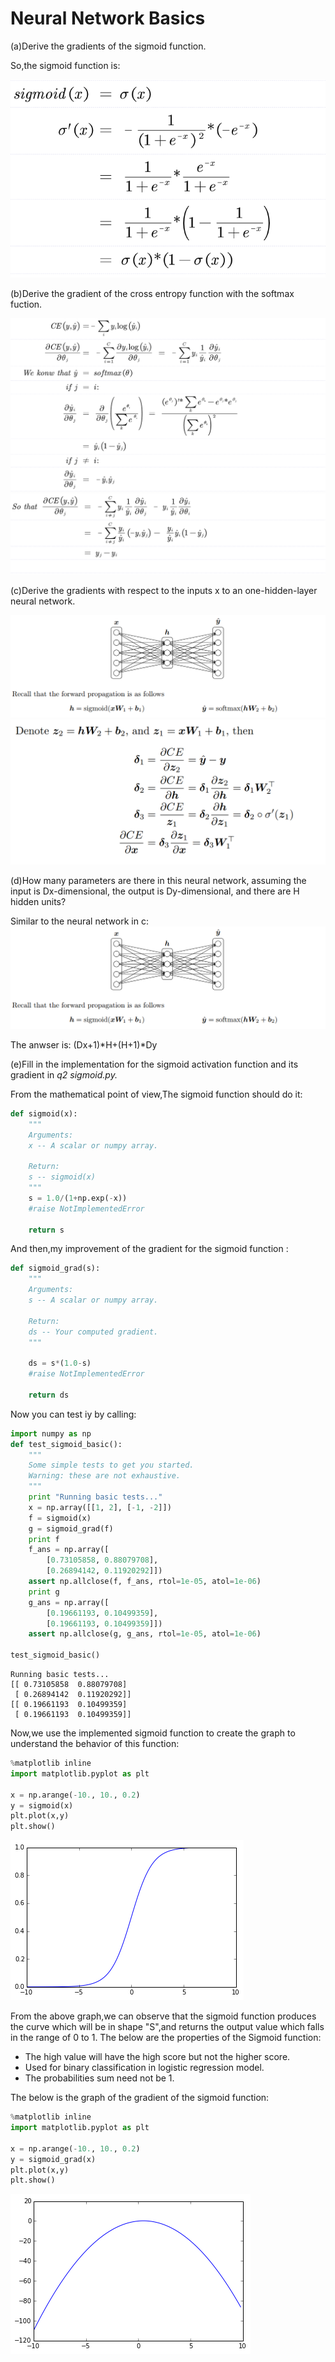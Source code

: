 
# Neural Network Basics

(a)Derive the gradients of the sigmoid function.

So,the sigmoid function is:

![](./Pic/Gradients_of_sigmoid.png)


(b)Derive the gradient of the cross entropy function with the softmax fuction.

![](./Pic/CEfunction_1.png)
![](./Pic/CEfunction_2.png)


(c)Derive the gradients with respect to the inputs x to an one-hidden-layer neural network.

![](./Pic/NN.png)
![](./Pic/GradientsWithNN.png)

(d)How many parameters are there in this neural network, assuming the input is Dx-dimensional,
the output is Dy-dimensional, and there are H hidden units?

Similar to the neural network in c:
![](./Pic/NN.png)

The anwser is:
(Dx+1)*H+(H+1)*Dy

(e)Fill in the implementation for the sigmoid activation function and its gradient in *q2 sigmoid.py.*


From the mathematical point of view,The sigmoid function should do it:



```python
def sigmoid(x):
    """
    Arguments:
    x -- A scalar or numpy array.

    Return:
    s -- sigmoid(x)
    """
    s = 1.0/(1+np.exp(-x))
    #raise NotImplementedError
    
    return s
```

And then,my improvement of the gradient for the sigmoid function :


```python
def sigmoid_grad(s):
    """
    Arguments:
    s -- A scalar or numpy array.

    Return:
    ds -- Your computed gradient.
    """

    ds = s*(1.0-s)
    #raise NotImplementedError

    return ds
```

Now you can test iy by calling:
    


```python
import numpy as np
def test_sigmoid_basic():
    """
    Some simple tests to get you started.
    Warning: these are not exhaustive.
    """
    print "Running basic tests..."
    x = np.array([[1, 2], [-1, -2]])
    f = sigmoid(x)
    g = sigmoid_grad(f)
    print f
    f_ans = np.array([
        [0.73105858, 0.88079708],
        [0.26894142, 0.11920292]])
    assert np.allclose(f, f_ans, rtol=1e-05, atol=1e-06)
    print g
    g_ans = np.array([
        [0.19661193, 0.10499359],
        [0.19661193, 0.10499359]])
    assert np.allclose(g, g_ans, rtol=1e-05, atol=1e-06)

test_sigmoid_basic()
```

    Running basic tests...
    [[ 0.73105858  0.88079708]
     [ 0.26894142  0.11920292]]
    [[ 0.19661193  0.10499359]
     [ 0.19661193  0.10499359]]


Now,we use the implemented sigmoid function to create the graph to understand the behavior of this function:


```python
%matplotlib inline
import matplotlib.pyplot as plt

x = np.arange(-10., 10., 0.2)
y = sigmoid(x)
plt.plot(x,y)
plt.show()
```


![png](./Pic/output_11_0.png)


From the above graph,we can observe that the sigmoid function produces the curve which will be in shape "S",and returns the output value which falls in the range of 0 to 1.
The below are the properties of the Sigmoid function:
- The high value will have the high score but not the higher score.
- Used for binary classification in logistic regression model.
- The probabilities sum need not be 1.

The below is the graph of the gradient of the sigmoid function:



```python
%matplotlib inline
import matplotlib.pyplot as plt

x = np.arange(-10., 10., 0.2)
y = sigmoid_grad(x)
plt.plot(x,y)
plt.show()
```


![png](./Pic/output_13_0.png)



